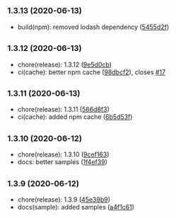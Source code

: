 ## <small>1.3.13 (2020-06-13)</small>

* build(npm): removed lodash dependency ([5455d2f](https://github.com/Kirkhammetz/flaggy/commit/5455d2f))



## <small>1.3.12 (2020-06-13)</small>

* chore(release): 1.3.12 ([9e5d0cb](https://github.com/Kirkhammetz/flaggy/commit/9e5d0cb))
* ci(cache): better npm cache ([98dbcf2](https://github.com/Kirkhammetz/flaggy/commit/98dbcf2)), closes [#17](https://github.com/Kirkhammetz/flaggy/issues/17)



## <small>1.3.11 (2020-06-13)</small>

* chore(release): 1.3.11 ([566d8f3](https://github.com/Kirkhammetz/flaggy/commit/566d8f3))
* ci(cache): added npm cache ([6b5d53f](https://github.com/Kirkhammetz/flaggy/commit/6b5d53f))



## <small>1.3.10 (2020-06-12)</small>

* chore(release): 1.3.10 ([9cef163](https://github.com/Kirkhammetz/flaggy/commit/9cef163))
* docs: better samples ([1f4ef39](https://github.com/Kirkhammetz/flaggy/commit/1f4ef39))



## <small>1.3.9 (2020-06-12)</small>

* chore(release): 1.3.9 ([45e39b9](https://github.com/Kirkhammetz/flaggy/commit/45e39b9))
* docs(sample): added samples ([a4f1c61](https://github.com/Kirkhammetz/flaggy/commit/a4f1c61))



